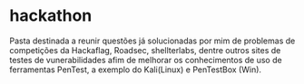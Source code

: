 # hackathon
Pasta destinada a reunir questões já solucionadas por mim de problemas de competições da Hackaflag, Roadsec, shellterlabs, dentre outros sites de testes de vunerabilidades afim de melhorar os conhecimentos de uso de ferramentas PenTest, a exemplo do Kali(Linux) e PenTestBox (Win).
